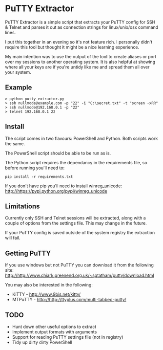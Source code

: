 # PuTTY Extractor

PuTTY Extractor is a simple script that extracts your PuTTY config for SSH & Telnet and parses it out as connection strings for linux/unix/osx command lines.

I put this together in an evening so it's not feature rich. I personally didn't require this tool but thought it might be a nice learning experience.

My main intention was to use the output of the tool to create aliases or port over my sessions to another operating system. It is also helpful at showing where all your keys are if you're untidy like me and spread them all over your system.

## Example

	> python putty-extractor.py
	> ssh nullmode@example.com -p "22" -i "C:\secret.txt" -t "screen -xRR"
	> ssh nullmode@192.168.0.1 -p "22"
	> telnet 192.168.0.1 22

## Install

The script comes in two flavours: PowerShell and Python. Both scripts work the same.

The PowerShell script should be able to be run as is.

The Python script requires the dependancy in the requirements file, so before running you'll need to:

	pip install -r requirements.txt

If you don't have pip you'll need to install winreg_unicode: <http://https://pypi.python.org/pypi/winreg_unicode>

## Limitations

Currently only SSH and Telnet sessions will be extracted, along with a couple
of options from the settings file. This may change in the future.

If your PuTTY config is saved outside of the system registry the extraction will fail.

## Getting PuTTY

If you use windows but not PuTTY you can download it from the following site:
<http://http://www.chiark.greenend.org.uk/~sgtatham/putty/download.html>

You may also be interested in the following:

* KiTTY - http://www.9bis.net/kitty/
* MTPuTTY -  <http://http://ttyplus.com/multi-tabbed-putty/>

## TODO
* Hunt down other useful options to extract
* Implement output formats with arguments
* Support for reading PuTTY settings file (not in registry)
* Tidy up dirty dirty PowerShell
